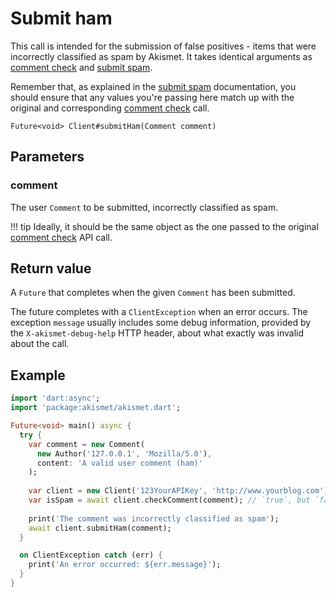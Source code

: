 # Submit ham
This call is intended for the submission of false positives - items that were incorrectly classified as spam by Akismet. It takes identical arguments as [comment check](comment_check.md) and [submit spam](submit_spam.md).

Remember that, as explained in the [submit spam](submit_spam.md) documentation, you should ensure that any values you're passing here match up with the original and corresponding [comment check](comment_check.md) call.

```
Future<void> Client#submitHam(Comment comment)
```

## Parameters

### comment
The user `Comment` to be submitted, incorrectly classified as spam.

!!! tip
    Ideally, it should be the same object as the one passed to the original [comment check](comment_check.md) API call.

## Return value
A `Future` that completes when the given `Comment` has been submitted.

The future completes with a `ClientException` when an error occurs.
The exception `message` usually includes some debug information, provided by the `X-akismet-debug-help` HTTP header, about what exactly was invalid about the call.

## Example

```dart
import 'dart:async';
import 'package:akismet/akismet.dart';

Future<void> main() async {
  try {
    var comment = new Comment(
      new Author('127.0.0.1', 'Mozilla/5.0'),
      content: 'A valid user comment (ham)'
    );
    
    var client = new Client('123YourAPIKey', 'http://www.yourblog.com');
    var isSpam = await client.checkComment(comment); // `true`, but `false` expected.
    
    print('The comment was incorrectly classified as spam');
    await client.submitHam(comment);
  }

  on ClientException catch (err) {
    print('An error occurred: ${err.message}');
  }
}
```
